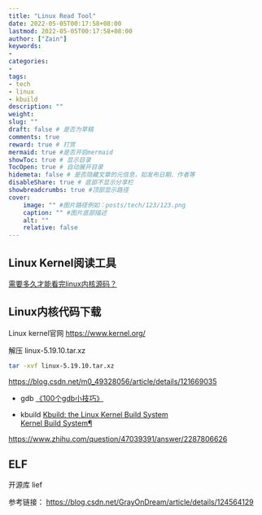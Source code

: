```yaml
---
title: "Linux Read Tool"
date: 2022-05-05T00:17:58+08:00
lastmod: 2022-05-05T00:17:58+08:00
author: ["Zain"]
keywords: 
- 
categories: 
- 
tags: 
- tech
- linux
- kbuild
description: ""
weight:
slug: ""
draft: false # 是否为草稿
comments: true
reward: true # 打赏
mermaid: true #是否开启mermaid
showToc: true # 显示目录
TocOpen: true # 自动展开目录
hidemeta: false # 是否隐藏文章的元信息，如发布日期、作者等
disableShare: true # 底部不显示分享栏
showbreadcrumbs: true #顶部显示路径
cover:
    image: "" #图片路径例如：posts/tech/123/123.png
    caption: "" #图片底部描述
    alt: ""
    relative: false
---
```



## Linux Kernel阅读工具



[需要多久才能看完linux内核源码？](https://mp.weixin.qq.com/s/K_Ix6C9d_03cb1Hfpz461g)




## Linux内核代码下载

Linux kernel官网
https://www.kernel.org/

解压 linux-5.19.10.tar.xz
```sh
tar -xvf linux-5.19.10.tar.xz
```


https://blog.csdn.net/m0_49328056/article/details/121669035






- gdb
[《100个gdb小技巧》](https://wizardforcel.gitbooks.io/100-gdb-tips/content/)


- kbuild
[Kbuild: the Linux Kernel Build System](https://www.linuxjournal.com/content/kbuild-linux-kernel-build-system)        \
[Kernel Build System¶](https://www.kernel.org/doc/html/latest/kbuild/index.html)








https://www.zhihu.com/question/47039391/answer/2287806626









## ELF

开源库
lief

参考链接：
https://blog.csdn.net/GrayOnDream/article/details/124564129




